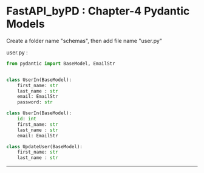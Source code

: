 # FastAPI_byPD : Chapter-4 Pydantic Models

Create a folder name "schemas", then add file name "user.py"

user.py :
```python
from pydantic import BaseModel, EmailStr


class UserIn(BaseModel):
    first_name: str
    last_name : str
    email: EmailStr
    password: str

class UserIn(BaseModel):
    id: int
    first_name: str
    last_name : str
    email: EmailStr

class UpdateUser(BaseModel):
    first_name: str
    last_name : str
```

---